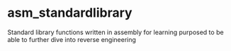 # asm_standardlibrary
Standard library functions written in assembly for learning purposed to be able to further dive into reverse engineering
